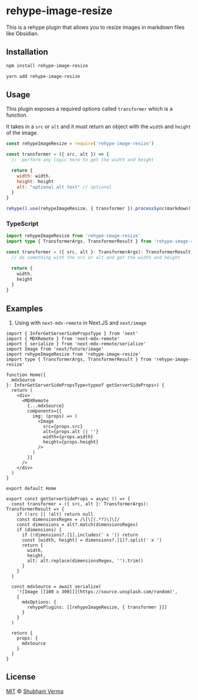 # rehype-image-resize

This is a rehype plugin that allows you to resize images in markdown files like
Obsidian.

## Installation

```bash
npm install rehype-image-resize
```

```bash
yarn add rehype-image-resize
```

## Usage

This plugin exposes a required options called `transformer` which is a function.

It takes in a `src` or `alt` and it must return an object with the `width` and
`height` of the image.

```js
const rehypeImageResize = require('rehype-image-resize')

const transformer = ({ src, alt }) => {
  //  perform any logic here to get the width and height

  return {
    width: width,
    height: height
    alt: "optional alt text" // optional
  }
}

rehype().use(rehypeImageResize, { transformer }).processSync(markdown)
```

### TypeScript

```ts
import rehypeImageResize from 'rehype-image-resize'
import type { TransformerArgs, TransformerResult } from 'rehype-image-resize'

const transformer = ({ src, alt }: TransformerArgs): TransformerResult => {
  // do something with the src or alt and get the width and height

  return {
    width,
    height
  }
}
```

## Examples

1. Using with `next-mdx-remote` in Next.JS and `next/image`

```tsx
import { InferGetServerSidePropsType } from 'next'
import { MDXRemote } from 'next-mdx-remote'
import { serialize } from 'next-mdx-remote/serialize'
import Image from 'next/future/image'
import rehypeImageResize from 'rehype-image-resize'
import type { TransformerArgs, TransformerResult } from 'rehype-image-resize'

function Home({
  mdxSource
}: InferGetServerSidePropsType<typeof getServerSideProps>) {
  return (
    <div>
      <MDXRemote
        {...mdxSource}
        components={{
          img: (props) => (
            <Image
              src={props.src}
              alt={props.alt || ''}
              width={props.width}
              height={props.height}
            />
          )
        }}
      />
    </div>
  )
}

export default Home

export const getServerSideProps = async () => {
  const transformer = ({ src, alt }: TransformerArgs): TransformerResult => {
    if (!src || !alt) return null
    const dimensionsRegex = /\[\[(.*?)\]\]/
    const dimensions = alt?.match(dimensionsRegex)
    if (dimensions) {
      if (!dimensions?.[1].includes(' x ')) return
      const [width, height] = dimensions?.[1]?.split(' x ')
      return {
        width,
        height,
        alt: alt.replace(dimensionsRegex, '').trim()
      }
    }
  }

  const mdxSource = await serialize(
    '![Image [[100 x 300]]](https://source.unsplash.com/random)',
    {
      mdxOptions: {
        rehypePlugins: [[rehypeImageResize, { transformer }]]
      }
    }
  )

  return {
    props: {
      mdxSource
    }
  }
}
```

## License

[MIT](LICENSE) © [Shubham Verma](https://shubhamverma.me)
